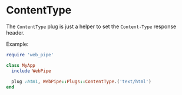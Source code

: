 # ContentType

The `ContentType` plug is just a helper to set the `Content-Type` response
header.

Example:

```ruby
require 'web_pipe'

class MyApp
  include WebPipe
  
  plug :html, WebPipe::Plugs::ContentType.('text/html')
end
```
